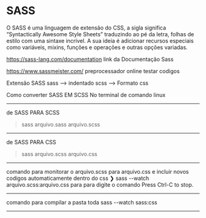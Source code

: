 # SASS
O SASS é uma linguagem de extensão do CSS, a sigla significa “Syntactically Awesome Style Sheets” traduzindo ao pé da letra, folhas de estilo com uma sintaxe incrível. A sua ideia é adicionar recursos especiais como variáveis, mixins, funções e operações e outras opções variadas.

https://sass-lang.com/documentation
link da Documentação Sass

https://www.sassmeister.com/
preprocessador online testar codigos

Extensão SASS
sass --> indentado
scss --> Formato css

Como converter SASS EM SCSS No terminal de comando linux
********************************************************
de SASS PARA SCSS
>sass arquivo.sass arquivo.scss
********************************************************
de SASS PARA CSS 
>sass  arquivo.scss arquivo.css
********************************************************
comando para monitorar o arquivo.scss para arquivo.css e incluir novos codigos automaticamente dentro do css
❯ sass --watch arquivo.scss:arquivo.css
para para digite o comando Press Ctrl-C to stop.
**********************************************************
comando para compilar a pasta toda
sass --watch sass:css      
**********************************************************

